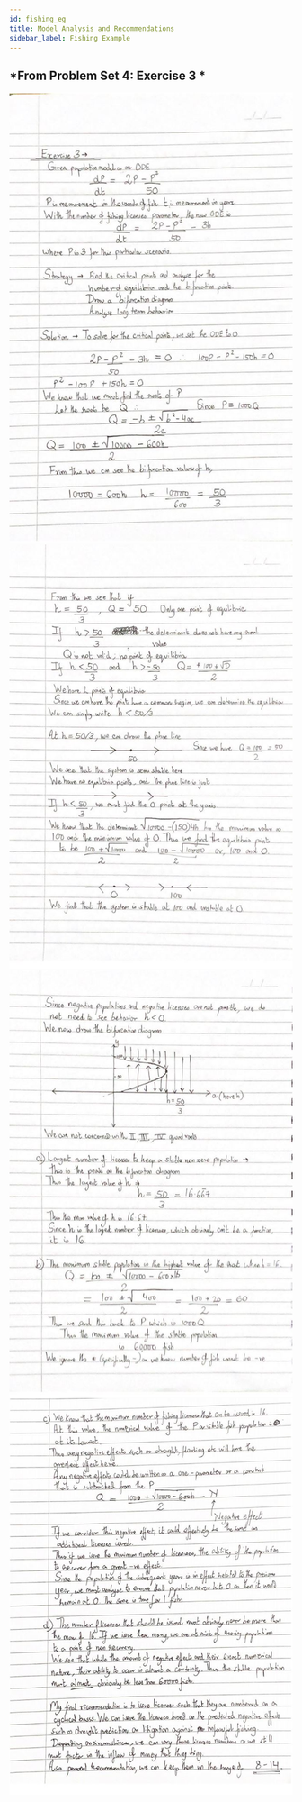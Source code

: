 ```yaml
---
id: fishing_eg
title: Model Analysis and Recommendations
sidebar_label: Fishing Example
---
```

## *From Problem Set 4: Exercise 3 *
![fp1](../assets/fishing_eg_p1.jpg)
![fp2](../assets/fishing_eg_p2.jpg)
![fp3](../assets/fishing_eg_p3.jpg)
![fp4](../assets/fishing_eg_p4.jpg)